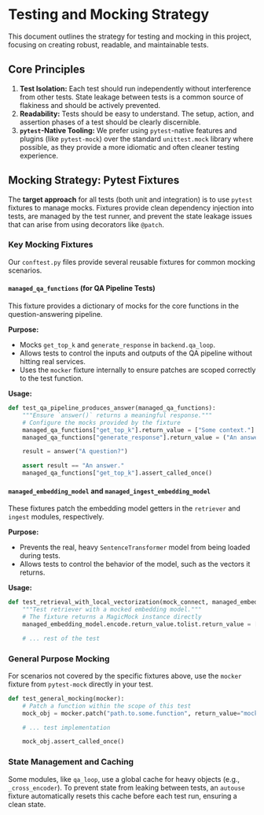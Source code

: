 # Testing and Mocking Strategy

This document outlines the strategy for testing and mocking in this project, focusing on creating robust, readable, and maintainable tests.

## Core Principles

1.  **Test Isolation:** Each test should run independently without interference from other tests. State leakage between tests is a common source of flakiness and should be actively prevented.
2.  **Readability:** Tests should be easy to understand. The setup, action, and assertion phases of a test should be clearly discernible.
3.  **`pytest`-Native Tooling:** We prefer using `pytest`-native features and plugins (like `pytest-mock`) over the standard `unittest.mock` library where possible, as they provide a more idiomatic and often cleaner testing experience.

## Mocking Strategy: Pytest Fixtures

The **target approach** for all tests (both unit and integration) is to use `pytest` fixtures to manage mocks. Fixtures provide clean dependency injection into tests, are managed by the test runner, and prevent the state leakage issues that can arise from using decorators like `@patch`.

### Key Mocking Fixtures

Our `conftest.py` files provide several reusable fixtures for common mocking scenarios.

#### `managed_qa_functions` (for QA Pipeline Tests)

This fixture provides a dictionary of mocks for the core functions in the question-answering pipeline.

**Purpose:**
- Mocks `get_top_k` and `generate_response` in `backend.qa_loop`.
- Allows tests to control the inputs and outputs of the QA pipeline without hitting real services.
- Uses the `mocker` fixture internally to ensure patches are scoped correctly to the test function.

**Usage:**
```python
def test_qa_pipeline_produces_answer(managed_qa_functions):
    """Ensure `answer()` returns a meaningful response."""
    # Configure the mocks provided by the fixture
    managed_qa_functions["get_top_k"].return_value = ["Some context."]
    managed_qa_functions["generate_response"].return_value = ("An answer.", None)

    result = answer("A question?")

    assert result == "An answer."
    managed_qa_functions["get_top_k"].assert_called_once()
```

#### `managed_embedding_model` and `managed_ingest_embedding_model`

These fixtures patch the embedding model getters in the `retriever` and `ingest` modules, respectively.

**Purpose:**
- Prevents the real, heavy `SentenceTransformer` model from being loaded during tests.
- Allows tests to control the behavior of the model, such as the vectors it returns.

**Usage:**
```python
def test_retrieval_with_local_vectorization(mock_connect, managed_embedding_model):
    """Test retriever with a mocked embedding model."""
    # The fixture returns a MagicMock instance directly
    managed_embedding_model.encode.return_value.tolist.return_value = [0.1, 0.2, 0.3]

    # ... rest of the test
```

### General Purpose Mocking

For scenarios not covered by the specific fixtures above, use the `mocker` fixture from `pytest-mock` directly in your test.

```python
def test_general_mocking(mocker):
    # Patch a function within the scope of this test
    mock_obj = mocker.patch("path.to.some.function", return_value="mocked")

    # ... test implementation

    mock_obj.assert_called_once()
```

### State Management and Caching

Some modules, like `qa_loop`, use a global cache for heavy objects (e.g., `_cross_encoder`). To prevent state from leaking between tests, an `autouse` fixture automatically resets this cache before each test run, ensuring a clean state.